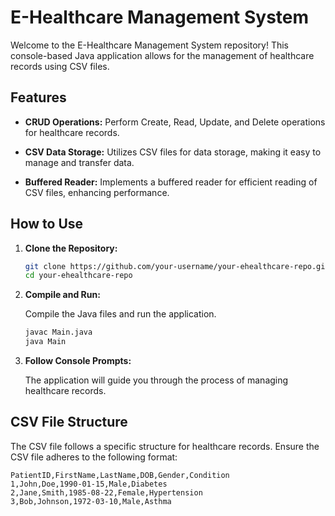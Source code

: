 # E-Healthcare Management System

Welcome to the E-Healthcare Management System repository! This console-based Java application allows for the management of healthcare records using CSV files.
  
## Features

- **CRUD Operations:** Perform Create, Read, Update, and Delete operations for healthcare records.

- **CSV Data Storage:** Utilizes CSV files for data storage, making it easy to manage and transfer data.

- **Buffered Reader:** Implements a buffered reader for efficient reading of CSV files, enhancing performance.

## How to Use

1. **Clone the Repository:**

    ```bash
    git clone https://github.com/your-username/your-ehealthcare-repo.git
    cd your-ehealthcare-repo
    ```

2. **Compile and Run:**

    Compile the Java files and run the application.

    ```bash
    javac Main.java
    java Main
    ```

3. **Follow Console Prompts:**

    The application will guide you through the process of managing healthcare records.

## CSV File Structure

The CSV file follows a specific structure for healthcare records. Ensure the CSV file adheres to the following format:

```csv
PatientID,FirstName,LastName,DOB,Gender,Condition
1,John,Doe,1990-01-15,Male,Diabetes
2,Jane,Smith,1985-08-22,Female,Hypertension
3,Bob,Johnson,1972-03-10,Male,Asthma
